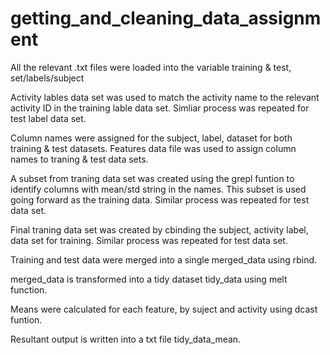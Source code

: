 # getting_and_cleaning_data_assignment

All the relevant .txt files were loaded into the variable training & test, set/labels/subject

Activity lables data set was used to match the activity name to the relevant activity ID in the training lable data set. Simliar process was repeated for test label data set.

Column names were assigned for the subject, label, dataset for both training & test datasets. Features data file was used to assign column names to traning & test data sets.

A subset from traning data set was created using the grepl funtion to identify columns with mean/std string in the names. This subset is used going forward as the training data. Similar process was repeated for test data set.

Final traning data set was created by cbinding the subject, activity label, data set for training. Similar process was repeated for test data set.

Training and test data were merged into a single merged_data using rbind.

merged_data is transformed into a tidy dataset tidy_data using melt function.

Means were calculated for each feature, by suject and activity using dcast funtion.

Resultant output is written into a txt file tidy_data_mean.